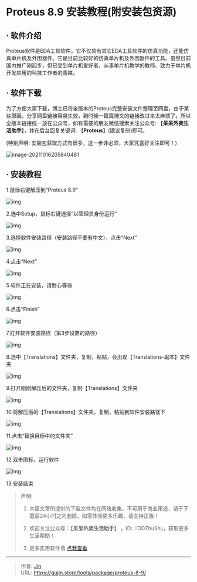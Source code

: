 # Proteus 8.9 安装教程(附安装包资源)


## · 软件介绍
Proteus软件是EDA工具软件。它不仅具有其它EDA工具软件的仿真功能，还能仿真单片机及外围器件。它是目前比较好的仿真单片机及外围器件的工具。虽然目前国内推广刚起步，但已受到单片机爱好者、从事单片机教学的教师、致力于单片机开发应用的科技工作者的青睐。

## · 软件下载
为了方便大家下载，博主已将全版本的Proteus完整安装文件整理至网盘，由于某些原因，分享网盘链接容易失效，到时候一篇篇博文的链接改过来太麻烦了。所以全版本链接统一放在公众号，如有需要的朋友微信搜索关注公众号: 【**呆呆外卖生活助手**】，并在后台回复关键词: 【**Proteus**】(建议复制)即可。

(特别声明: 安装包获取方式有很多，这一步非必须，大家凭喜好关注即可！)

![image-20211016205840481](https://img.gujin.store/img/image-20211016205840481.png)

## · 安装教程

1.鼠标右键解压到“Proteus 8.9”

![img](https://img.gujin.store/img/v2-763d820f737fa7b9e28474d2d6a5f200_720w.png)

2.选中Setup，鼠标右键选择“以管理员身份运行”

![img](https://img.gujin.store/img/v2-04ffdabd1f84b4fdf30afb2990bec596_720w.png)

3.选择软件安装路径（安装路径不要有中文），点击“Next”

![img](https://img.gujin.store/img/v2-7c58e2027bcfa558c24f23f342cd8d6c_720w.png)

4.点击“Next”

![img](https://img.gujin.store/img/v2-c6a0e6573eb594298e94ba9cd71edefc_720w.png)

5.软件正在安装，请耐心等待

![img](https://img.gujin.store/img/v2-1c9ad5faa90bf954e7d05652cc345bb7_720w.png)

6.点击“Finish”

![img](https://img.gujin.store/img/v2-f0731f0f6922898abca07b5c9fd83173_720w.png)

7.打开软件安装路径（第3步设置的路径）

![img](https://img.gujin.store/img/v2-e74e8515df24be0910d59f2e140cc09c_720w.png)

8.选中【Translations】文件夹，复制，粘贴，会出现【Translations-副本】文件夹

![img](https://img.gujin.store/img/v2-6b78944d735b6a4abe901c4a90836698_720w.png)

9.打开刚刚解压后的文件夹，复制【Translations】文件夹

![img](https://img.gujin.store/img/v2-2a55c3d19846e04c6b4244bcf4217393_720w.png)

10.将解压后的【Translations】文件夹，复制，粘贴到软件安装路径下

![img](https://img.gujin.store/img/v2-41e91fef3b0061e124d0219242956063_720w.png)

11.点击“替换目标中的文件夹”

![img](https://img.gujin.store/img/v2-280e82dc4a4cd6e81c59a245666aca7a_720w.png)

12.双击图标，运行软件

![img](https://img.gujin.store/img/v2-17917e87619b257096b7e7ecf269b619_720w.png)



13.安装结束




> 声明: 
>
> 1. 本篇文章所提供的下载文件均在网络收集，不可用于商业用途，请于下载后24小时之内删除，如需体验更多乐趣，请支持正版！
>
> 2. 欢迎关注公众号：【**呆呆外卖生活助手**】 ，ID:『DDZhuSh』，获取更多生活帮助！
>
> 3. 更多实用软件请  [点我查看](/tools)

---

> 作者: [Jin](https://img.gujin.store/img/favicon.ico)  
> URL: https://gujin.store/tools/package/proteus-8-9/  

